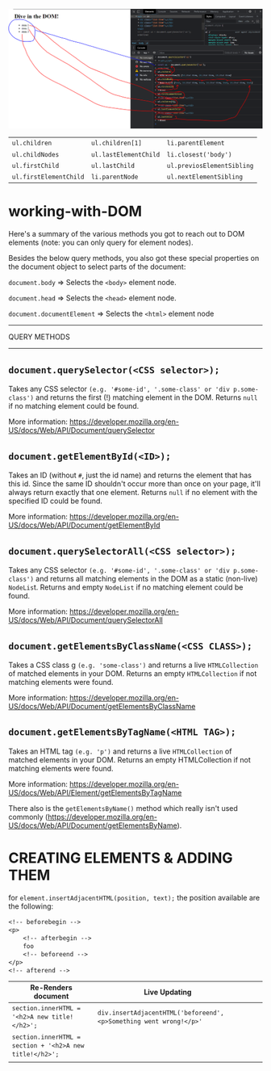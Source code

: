 ![](images/domcalls.PNG)

|   |   |   |   
|---|---|---|
|`ul.children`|`ul.children[1]`|`li.parentElement`|   
|`ul.childNodes`|`ul.lastElementChild`|`li.closest('body')`|   
|`ul.firstChild`|`ul.lastChild`|`ul.previosElementSibling`|   
|`ul.firstElementChild`|`li.parentNode`|`ul.nextElementSibling`|   

# working-with-DOM

Here's a summary of the various methods you got to reach out to DOM elements (note: you can only query for element nodes).

Besides the below query methods, you also got these special properties on the document object to select parts of the document:

`document.body` => Selects the `<body>` element node.

`document.head` => Selects the `<head>` element node.

`document.documentElement` => Selects the `<html>` element node

---

QUERY METHODS

---

## `document.querySelector(<CSS selector>);`

Takes any CSS selector `(e.g. '#some-id', '.some-class' or 'div p.some-class')` and returns the first (!) matching element in the DOM. Returns `null` if no matching element could be found.

More information: https://developer.mozilla.org/en-US/docs/Web/API/Document/querySelector

## `document.getElementById(<ID>);`

Takes an ID (without `#`, just the id name) and returns the element that has this id. Since the same ID shouldn't occur more than once on your page, it'll always return exactly that one element. Returns `null` if no element with the specified ID could be found.

More information: https://developer.mozilla.org/en-US/docs/Web/API/Document/getElementById

## `document.querySelectorAll(<CSS selector>);`

Takes any CSS selector `(e.g. '#some-id', '.some-class' or 'div p.some-class')` and returns all matching elements in the DOM as a static (non-live) `NodeLis`t. Returns and empty `NodeList` if no matching element could be found.

More information: https://developer.mozilla.org/en-US/docs/Web/API/Document/querySelectorAll

## `document.getElementsByClassName(<CSS CLASS>);`

Takes a CSS class g `(e.g. 'some-class')` and returns a live `HTMLCollection` of matched elements in your DOM. Returns an empty `HTMLCollection` if not matching elements were found.

More information: https://developer.mozilla.org/en-US/docs/Web/API/Document/getElementsByClassName

## `document.getElementsByTagName(<HTML TAG>);`

Takes an HTML tag `(e.g. 'p')` and returns a live `HTMLCollection` of matched elements in your DOM. Returns an empty HTMLCollection if not matching elements were found.

More information: https://developer.mozilla.org/en-US/docs/Web/API/Element/getElementsByTagName

There also is the `getElementsByName()` method which really isn't used commonly (https://developer.mozilla.org/en-US/docs/Web/API/Document/getElementsByName).


# CREATING ELEMENTS & ADDING THEM

for ```element.insertAdjacentHTML(position, text);``` the position available are the following:

```
<!-- beforebegin -->
<p>
    <!-- afterbegin -->
    foo
    <!-- beforeend -->
</p>
<!-- afterend -->
```

|Re-Renders document|Live Updating|   |   |   |
|---|---|---|---|---|
|```section.innerHTML = '<h2>A new title!</h2>';```|```div.insertAdjacentHTML('beforeend', <p>Something went wrong!</p>'```|   |   |   |
|```section.innerHTML = section + '<h2>A new title!</h2>';```|   |   |   |   |
|   |   |   |   |   |
